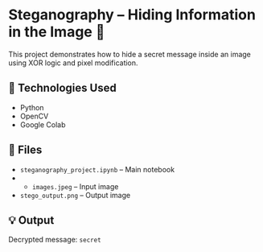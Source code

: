 # Steganography – Hiding Information in the Image 🔐

This project demonstrates how to hide a secret message inside an image using XOR logic and pixel modification.

## 🔧 Technologies Used
- Python
- OpenCV
- Google Colab

## 📁 Files
- `steganography_project.ipynb` – Main notebook
- - `images.jpeg` – Input image
- `stego_output.png` – Output image

## 💡 Output
Decrypted message: `secret`
